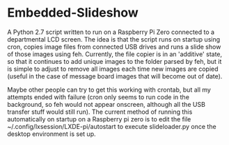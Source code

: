 # Embedded-Slideshow
A Python 2.7 script written to run on a Raspberry Pi Zero connected to a departmental LCD screen. The idea is that the script runs on startup using cron, copies image files from connected USB drives and runs a slide show of those images using feh. Currently, the file copier is in an 'additive' state, so that it continues to add unique images to the folder parsed by feh, but it is simple to adjust to remove all images each time new images are copied (useful in the case of message board images that will become out of date).

Maybe other people can try to get this working with crontab, but all my attempts ended with failure (cron only seems to run code in the background, so feh would not appear onscreen, although all the USB transfer stuff would still run). The current method of running this automatically on startup on a Raspberry pi zero is to edit the file ~/.config/lxsession/LXDE-pi/autostart to execute slideloader.py once the desktop environment is set up.
